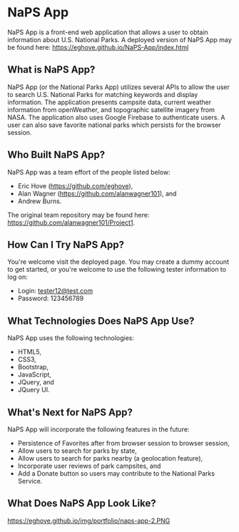 # NaPS App
NaPS App is a front-end web application that allows a user to obtain information about U.S. National Parks. A deployed version of NaPS App may be found here: https://eghove.github.io/NaPS-App/index.html

## What is NaPS App?
NaPS App (or the National Parks App) utilizes several APIs to allow the user to search U.S. National Parks for matching keywords and display information. The application presents campsite data, current weather information from openWeather, and topographic satellite imagery from NASA. The application also uses Google Firebase to authenticate users. A user can also save favorite national parks which persists for the browser session. 

## Who Built NaPS App?
NaPS App was a team effort of the people listed below:
* Eric Hove (https://github.com/eghove),
* Alan Wagner (https://github.com/alanwagner101), and
* Andrew Burns.

The original team repository may be found here: https://github.com/alanwagner101/Project1.

## How Can I Try NaPS App?
You're welcome visit the deployed page. You may create a dummy account to get started, or you're welcome to use the following tester information to log on:
* Login: tester12@test.com
* Password: 123456789

## What Technologies Does NaPS App Use?
NaPS App uses the following technologies:
* HTML5,
* CSS3,
* Bootstrap,
* JavaScript,
* JQuery, and
* JQuery UI.

## What's Next for NaPS App?
NaPS App will incorporate the following features in the future:
* Persistence of Favorites after from browser session to browser session,
* Allow users to search for parks by state,
* Allow users to search for parks nearby (a geolocation feature),
* Incorporate user reviews of park campsites, and
* Add a Donate button so users may contribute to the National Parks Service.

## What Does NaPS App Look Like?
https://eghove.github.io/img/portfolio/naps-app-2.PNG

